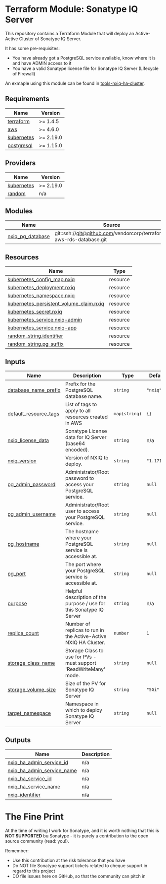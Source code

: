 # Terraform Module: Sonatype IQ Server

This repository contains a Terraform Module that will deploy an Active-Active Cluster of Sonatype IQ Server.

It has some pre-requisites:
- You have already got a PostgreSQL service available, know where it is and have ADMIN access to it
- You have a valid Sonatype license file for Sonatype IQ Server (Lifecycle of Firewall)

An exmaple using this module can be found in [tools-nxiq-ha-cluster](https://github.com/vendorcorp/tools-nxiq-ha-cluster).

## Requirements

| Name | Version |
|------|---------|
| <a name="requirement_terraform"></a> [terraform](#requirement\_terraform) | >= 1.4.5 |
| <a name="requirement_aws"></a> [aws](#requirement\_aws) | >= 4.6.0 |
| <a name="requirement_kubernetes"></a> [kubernetes](#requirement\_kubernetes) | >= 2.19.0 |
| <a name="requirement_postgresql"></a> [postgresql](#requirement\_postgresql) | >= 1.15.0 |

## Providers

| Name | Version |
|------|---------|
| <a name="provider_kubernetes"></a> [kubernetes](#provider\_kubernetes) | >= 2.19.0 |
| <a name="provider_random"></a> [random](#provider\_random) | n/a |

## Modules

| Name | Source | Version |
|------|--------|---------|
| <a name="module_nxiq_pg_database"></a> [nxiq\_pg\_database](#module\_nxiq\_pg\_database) | git::ssh://git@github.com/vendorcorp/terraform-aws-rds-database.git | v0.1.1 |

## Resources

| Name | Type |
|------|------|
| [kubernetes_config_map.nxiq](https://registry.terraform.io/providers/hashicorp/kubernetes/latest/docs/resources/config_map) | resource |
| [kubernetes_deployment.nxiq](https://registry.terraform.io/providers/hashicorp/kubernetes/latest/docs/resources/deployment) | resource |
| [kubernetes_namespace.nxiq](https://registry.terraform.io/providers/hashicorp/kubernetes/latest/docs/resources/namespace) | resource |
| [kubernetes_persistent_volume_claim.nxiq](https://registry.terraform.io/providers/hashicorp/kubernetes/latest/docs/resources/persistent_volume_claim) | resource |
| [kubernetes_secret.nxiq](https://registry.terraform.io/providers/hashicorp/kubernetes/latest/docs/resources/secret) | resource |
| [kubernetes_service.nxiq-admin](https://registry.terraform.io/providers/hashicorp/kubernetes/latest/docs/resources/service) | resource |
| [kubernetes_service.nxiq-app](https://registry.terraform.io/providers/hashicorp/kubernetes/latest/docs/resources/service) | resource |
| [random_string.identifier](https://registry.terraform.io/providers/hashicorp/random/latest/docs/resources/string) | resource |
| [random_string.pg_suffix](https://registry.terraform.io/providers/hashicorp/random/latest/docs/resources/string) | resource |

## Inputs

| Name | Description | Type | Default | Required |
|------|-------------|------|---------|:--------:|
| <a name="input_database_name_prefix"></a> [database\_name\_prefix](#input\_database\_name\_prefix) | Prefix for the PostgreSQL database name. | `string` | `"nxiq"` | no |
| <a name="input_default_resource_tags"></a> [default\_resource\_tags](#input\_default\_resource\_tags) | List of tags to apply to all resources created in AWS | `map(string)` | `{}` | no |
| <a name="input_nxiq_license_data"></a> [nxiq\_license\_data](#input\_nxiq\_license\_data) | Sonatype License data for IQ Server (base64 encoded). | `string` | n/a | yes |
| <a name="input_nxiq_version"></a> [nxiq\_version](#input\_nxiq\_version) | Version of NXIQ to deploy. | `string` | `"1.171.0"` | no |
| <a name="input_pg_admin_password"></a> [pg\_admin\_password](#input\_pg\_admin\_password) | Administrator/Root password to access your PostgreSQL service. | `string` | `null` | no |
| <a name="input_pg_admin_username"></a> [pg\_admin\_username](#input\_pg\_admin\_username) | Administrator/Root user to access your PostgreSQL service. | `string` | `null` | no |
| <a name="input_pg_hostname"></a> [pg\_hostname](#input\_pg\_hostname) | The hostname where your PostgreSQL service is accessible at. | `string` | `null` | no |
| <a name="input_pg_port"></a> [pg\_port](#input\_pg\_port) | The port where your PostgreSQL service is accessible at. | `string` | `null` | no |
| <a name="input_purpose"></a> [purpose](#input\_purpose) | Helpful description of the purpose / use for this Sonatype IQ Server | `string` | n/a | yes |
| <a name="input_replica_count"></a> [replica\_count](#input\_replica\_count) | Number of replicas to run in the Active-Active NXIQ HA Cluster. | `number` | `1` | no |
| <a name="input_storage_class_name"></a> [storage\_class\_name](#input\_storage\_class\_name) | Storage Class to use for PVs - must support 'ReadWriteMany' mode. | `string` | `null` | no |
| <a name="input_storage_volume_size"></a> [storage\_volume\_size](#input\_storage\_volume\_size) | Size of the PV for Sonatype IQ Server | `string` | `"5Gi"` | no |
| <a name="input_target_namespace"></a> [target\_namespace](#input\_target\_namespace) | Namespace in which to deploy Sonatype IQ Server | `string` | `null` | no |

## Outputs

| Name | Description |
|------|-------------|
| <a name="output_nxiq_ha_admin_service_id"></a> [nxiq\_ha\_admin\_service\_id](#output\_nxiq\_ha\_admin\_service\_id) | n/a |
| <a name="output_nxiq_ha_admin_service_name"></a> [nxiq\_ha\_admin\_service\_name](#output\_nxiq\_ha\_admin\_service\_name) | n/a |
| <a name="output_nxiq_ha_service_id"></a> [nxiq\_ha\_service\_id](#output\_nxiq\_ha\_service\_id) | n/a |
| <a name="output_nxiq_ha_service_name"></a> [nxiq\_ha\_service\_name](#output\_nxiq\_ha\_service\_name) | n/a |
| <a name="output_nxiq_identifier"></a> [nxiq\_identifier](#output\_nxiq\_identifier) | n/a |


# The Fine Print

At the time of writing I work for Sonatype, and it is worth nothing that this is **NOT SUPPORTED** bu Sonatype - it is purely a contribution to the open source community (read: you!).

Remember:
- Use this contribution at the risk tolerance that you have
- Do NOT file Sonatype support tickets related to cheque support in regard to this project
- DO file issues here on GitHub, so that the community can pitch in